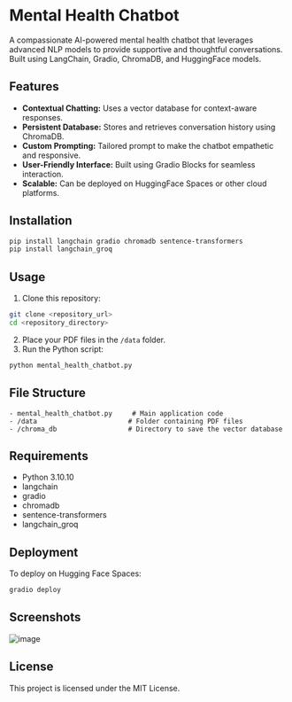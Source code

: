 # Mental Health Chatbot

A compassionate AI-powered mental health chatbot that leverages advanced NLP models to provide supportive and thoughtful conversations. Built using LangChain, Gradio, ChromaDB, and HuggingFace models.

## Features
- **Contextual Chatting:** Uses a vector database for context-aware responses.
- **Persistent Database:** Stores and retrieves conversation history using ChromaDB.
- **Custom Prompting:** Tailored prompt to make the chatbot empathetic and responsive.
- **User-Friendly Interface:** Built using Gradio Blocks for seamless interaction.
- **Scalable:** Can be deployed on HuggingFace Spaces or other cloud platforms.

## Installation
```bash
pip install langchain gradio chromadb sentence-transformers
pip install langchain_groq
```

## Usage
1. Clone this repository:
```bash
git clone <repository_url>
cd <repository_directory>
```
2. Place your PDF files in the `/data` folder.
3. Run the Python script:
```bash
python mental_health_chatbot.py
```

## File Structure
```
- mental_health_chatbot.py     # Main application code
- /data                       # Folder containing PDF files
- /chroma_db                  # Directory to save the vector database
```

## Requirements
- Python 3.10.10
- langchain
- gradio
- chromadb
- sentence-transformers
- langchain_groq

## Deployment
To deploy on Hugging Face Spaces:
```bash
gradio deploy
```

## Screenshots
![image](https://github.com/user-attachments/assets/df1a9810-1592-4c5f-b2af-b3f73e61de77)


## License
This project is licensed under the MIT License.


 

